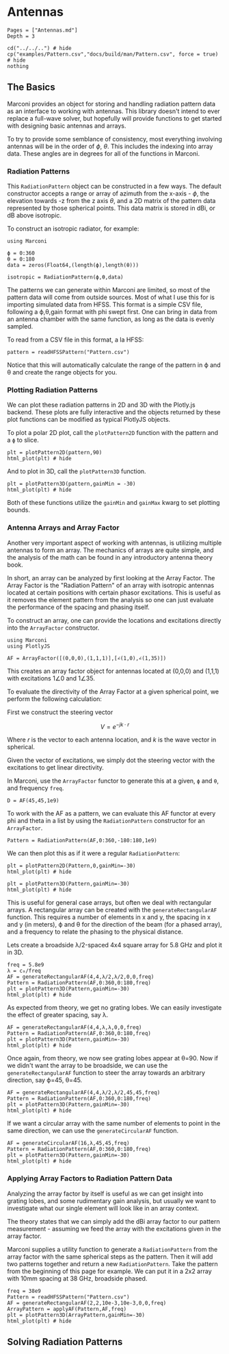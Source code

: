 # Antennas

```@contents
Pages = ["Antennas.md"]
Depth = 3
```

```@eval
cd("../../..") # hide
cp("examples/Pattern.csv","docs/build/man/Pattern.csv", force = true) # hide
nothing
```

## The Basics
Marconi provides an object for storing and handling radiation pattern data as an interface to working with antennas. This library doesn't intend to ever replace a full-wave solver, but hopefully will provide functions to get started with designing basic antennas and arrays.

To try to provide some semblance of consistency, most everything involving antennas will be in the order of $\phi$, $\theta$. This includes the indexing into array data. These angles are in degrees for all of the functions in Marconi.

### Radiation Patterns
This `RadiationPattern` object can be constructed in a few ways. The default constructor accepts a range or array of azimuth from the x-axis - $\phi$, the elevation towards -z from the z axis $\theta$, and a 2D matrix of the pattern data represented by those spherical points. This data matrix is stored in dBi, or dB above isotropic.

To construct an isotropic radiator, for example:

```@example rad
using Marconi

ϕ = 0:360
θ = 0:180
data = zeros(Float64,(length(ϕ),length(θ)))

isotropic = RadiationPattern(ϕ,θ,data)
```

The patterns we can generate within Marconi are limited, so most of the pattern data will come from outside sources. Most of what I use this for is importing simulated data from HFSS. This format is a simple CSV file, following a ϕ,θ,gain format with phi swept first. One can bring in data from an antenna chamber with the same function, as long as the data is evenly sampled.

To read from a CSV file in this format, a la HFSS:

```@example rad
pattern = readHFSSPattern("Pattern.csv")
```

Notice that this will automatically calculate the range of the pattern in ϕ and θ and create the range objects for you.


### Plotting Radiation Patterns
We can plot these radiation patterns in 2D and 3D with the Plotly.js backend. These plots are fully interactive and the objects returned by these plot functions can be modified as typical PlotlyJS objects.

To plot a polar 2D plot, call the `plotPattern2D` function with the pattern and a `ϕ` to slice.

```@example rad
plt = plotPattern2D(pattern,90)
html_plot(plt) # hide
```

And to plot in 3D, call the `plotPattern3D` function.

```@example rad
plt = plotPattern3D(pattern,gainMin = -30)
html_plot(plt) # hide
```

Both of these functions utilize the `gainMin` and `gainMax` kwarg to set plotting bounds.


### Antenna Arrays and Array Factor
Another very important aspect of working with antennas, is utilizing multiple antennas to form an array. The mechanics of arrays are quite simple, and the analysis of the math can be found in any introductory antenna theory book.

In short, an array can be analyzed by first looking at the Array Factor. The Array Factor is the "Radiation Pattern" of an array with isotropic antennas located at certain positions with certain phasor excitations. This is useful as it removes the element pattern from the analysis so one can just evaluate the performance of the spacing and phasing itself.

To construct an array, one can provide the locations and excitations directly into the `ArrayFactor` constructor.

```@setup af
using Marconi
using PlotlyJS
```

```@example af
AF = ArrayFactor([(0,0,0),(1,1,1)],[∠(1,0),∠(1,35)])
```

This creates an array factor object for antennas located at (0,0,0) and (1,1,1) with excitations 1∠0 and 1∠35.

To evaluate the directivity of the Array Factor at a given spherical point, we perform the following calculation:

First we construct the steering vector
```math
V = e^{-jk \cdot r}
```
Where $r$ is the vector to each antenna location, and $k$ is the wave vector in spherical.

Given the vector of excitations, we simply dot the steering vector with the excitations to get linear directivity.

In Marconi, use the `ArrayFactor` functor to generate this at a given, `ϕ` and `θ`, and frequency `freq`.

```@example af
D = AF(45,45,1e9)
```

To work with the AF as a pattern, we can evaluate this AF functor at every phi and theta in a list by using the `RadiationPattern` constructor for an `ArrayFactor`.

```@example af
Pattern = RadiationPattern(AF,0:360,-180:180,1e9)
```

We can then plot this as if it were a regular `RadiationPattern`:

```@example af
plt = plotPattern2D(Pattern,0,gainMin=-30)
html_plot(plt) # hide
```

```@example af
plt = plotPattern3D(Pattern,gainMin=-30)
html_plot(plt) # hide
```

This is useful for general case arrays, but often we deal with rectangular arrays. A rectangular array can be created with the `generateRectangularAF` function. This requires a number of elements in x and y, the spacing in x and y (in meters), ϕ and θ for the direction of the beam (for a phased array), and a frequency to relate the phasing to the physical distance.

Lets create a broadside λ/2-spaced 4x4 square array for 5.8 GHz and plot it in 3D.

```@example af
freq = 5.8e9
λ = c₀/freq
AF = generateRectangularAF(4,4,λ/2,λ/2,0,0,freq)
Pattern = RadiationPattern(AF,0:360,0:180,freq)
plt = plotPattern3D(Pattern,gainMin=-30)
html_plot(plt) # hide
```

As expected from theory, we get no grating lobes. We can easily investigate the effect of greater spacing, say λ.

```@example af
AF = generateRectangularAF(4,4,λ,λ,0,0,freq)
Pattern = RadiationPattern(AF,0:360,0:180,freq)
plt = plotPattern3D(Pattern,gainMin=-30)
html_plot(plt) # hide
```

Once again, from theory, we now see grating lobes appear at θ=90. Now if we didn't want the array to be broadside, we can use the `generateRectangularAF` function to steer the array towards an arbitrary direction, say ϕ=45, θ=45.

```@example af
AF = generateRectangularAF(4,4,λ/2,λ/2,45,45,freq)
Pattern = RadiationPattern(AF,0:360,0:180,freq)
plt = plotPattern3D(Pattern,gainMin=-30)
html_plot(plt) # hide
```

If we want a circular array with the same number of elements to point in the same direction, we can use the `generateCircularAF` function.

```@example af
AF = generateCircularAF(16,λ,45,45,freq)
Pattern = RadiationPattern(AF,0:360,0:180,freq)
plt = plotPattern3D(Pattern,gainMin=-30)
html_plot(plt) # hide
```

### Applying Array Factors to Radiation Pattern Data
Analyzing the array factor by itself is useful as we can get insight into grating lobes, and some rudimentary gain analysis, but usually we want to investigate what our single element will look like in an array context.

The theory states that we can simply add the dBi array factor to our pattern measurement - assuming we feed the array with the excitations given in the array factor.

Marconi supplies a utility function to generate a `RadiationPattern` from the array factor with the same spherical steps as the pattern. Then it will add two patterns together and return a new `RadiationPattern`. Take the pattern from the beginning of this page for example. We can put it in a 2x2 array with 10mm spacing at 38 GHz, broadside phased.

```@example af
freq = 38e9
Pattern = readHFSSPattern("Pattern.csv")
AF = generateRectangularAF(2,2,10e-3,10e-3,0,0,freq)
ArrayPattern = applyAF(Pattern,AF,freq)
plt = plotPattern3D(ArrayPattern,gainMin=-30)
html_plot(plt) # hide
```


## Solving Radiation Patterns
